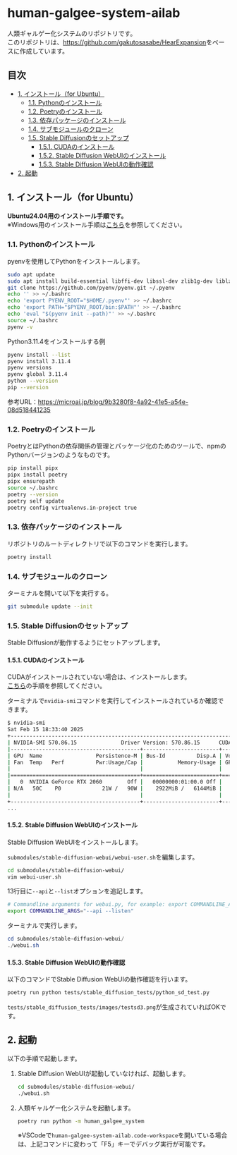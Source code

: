 <!-- omit in toc -->
# human-galgee-system-ailab

人類ギャルゲー化システムのリポジトリです。\
このリポジトリは、<https://github.com/gakutosasabe/HearExpansion>をベースに作成しています。

<!-- omit in toc -->
## 目次

- [1. インストール（for Ubuntu）](#1-インストールfor-ubuntu)
  - [1.1. Pythonのインストール](#11-pythonのインストール)
  - [1.2. Poetryのインストール](#12-poetryのインストール)
  - [1.3. 依存パッケージのインストール](#13-依存パッケージのインストール)
  - [1.4. サブモジュールのクローン](#14-サブモジュールのクローン)
  - [1.5. Stable Diffusionのセットアップ](#15-stable-diffusionのセットアップ)
    - [1.5.1. CUDAのインストール](#151-cudaのインストール)
    - [1.5.2. Stable Diffusion WebUIのインストール](#152-stable-diffusion-webuiのインストール)
    - [1.5.3. Stable Diffusion WebUIの動作確認](#153-stable-diffusion-webuiの動作確認)
- [2. 起動](#2-起動)

## 1. インストール（for Ubuntu）

**Ubuntu24.04用のインストール手順です。**\
※Windows用のインストール手順は[こちら](README.md)を参照してください。

### 1.1. Pythonのインストール

pyenvを使用してPythonをインストールします。

```bash
sudo apt update
sudo apt install build-essential libffi-dev libssl-dev zlib1g-dev liblzma-dev libbz2-dev libreadline-dev libsqlite3-dev libopencv-dev tk-dev git
git clone https://github.com/pyenv/pyenv.git ~/.pyenv
echo '' >> ~/.bashrc
echo 'export PYENV_ROOT="$HOME/.pyenv"' >> ~/.bashrc
echo 'export PATH="$PYENV_ROOT/bin:$PATH"' >> ~/.bashrc
echo 'eval "$(pyenv init --path)"' >> ~/.bashrc
source ~/.bashrc
pyenv -v
```

Python3.11.4をインストールする例

```bash
pyenv install --list
pyenv install 3.11.4
pyenv versions
pyenv global 3.11.4
python --version
pip --version
```

参考URL：<https://microai.jp/blog/9b3280f8-4a92-41e5-a54e-08d518441235>

### 1.2. Poetryのインストール

PoetryとはPythonの依存関係の管理とパッケージ化のためのツールで、npmのPythonバージョンのようなものです。

```bash
pip install pipx
pipx install poetry
pipx ensurepath
source ~/.bashrc
poetry --version
poetry self update
poetry config virtualenvs.in-project true
```

### 1.3. 依存パッケージのインストール

リポジトリのルートディレクトリで以下のコマンドを実行します。

```bash
poetry install
```

### 1.4. サブモジュールのクローン

ターミナルを開いて以下を実行する。

```bash
git submodule update --init
```

### 1.5. Stable Diffusionのセットアップ

Stable Diffusionが動作するようにセットアップします。

#### 1.5.1. CUDAのインストール

CUDAがインストールされていない場合は、インストールします。\
[こちら](https://www.notion.so/Ubuntu24-04-CUDA-19bcdce3b6f8809ea455cd1bef37917c?pvs=4)の手順を参照してください。

ターミナルで`nvidia-smi`コマンドを実行してインストールされているか確認できます。

```bash
$ nvidia-smi
Sat Feb 15 18:33:40 2025       
+-----------------------------------------------------------------------------------------+
| NVIDIA-SMI 570.86.15              Driver Version: 570.86.15      CUDA Version: 12.8     |
|-----------------------------------------+------------------------+----------------------+
| GPU  Name                 Persistence-M | Bus-Id          Disp.A | Volatile Uncorr. ECC |
| Fan  Temp   Perf          Pwr:Usage/Cap |           Memory-Usage | GPU-Util  Compute M. |
|                                         |                        |               MIG M. |
|=========================================+========================+======================|
|   0  NVIDIA GeForce RTX 2060        Off |   00000000:01:00.0 Off |                  N/A |
| N/A   50C    P0             21W /   90W |    2922MiB /   6144MiB |      1%      Default |
|                                         |                        |                  N/A |
+-----------------------------------------+------------------------+----------------------+
...
```

#### 1.5.2. Stable Diffusion WebUIのインストール

Stable Diffusion WebUIをインストールします。

`submodules/stable-diffusion-webui/webui-user.sh`を編集します。

```bash
cd submodules/stable-diffusion-webui/
vim webui-user.sh
```

13行目に`--api`と`--list`オプションを追記します。

```bash
# Commandline arguments for webui.py, for example: export COMMANDLINE_ARGS="--medvram --opt-split-attention"
export COMMANDLINE_ARGS="--api --listen"
```

ターミナルで実行します。

```powershell
cd submodules/stable-diffusion-webui/
./webui.sh
```

#### 1.5.3. Stable Diffusion WebUIの動作確認

以下のコマンドでStable Diffusion WebUIの動作確認を行います。

```bash
poetry run python tests/stable_diffusion_tests/python_sd_test.py
```

`tests/stable_diffusion_tests/images/testsd3.png`が生成されていればOKです。

## 2. 起動

以下の手順で起動します。

1. Stable Diffusion WebUIが起動していなければ、起動します。

    ```bash
    cd submodules/stable-diffusion-webui/
    ./webui.sh
    ```

1. 人類ギャルゲー化システムを起動します。

    ```bash
    poetry run python -m human_galgee_system
    ```

    ※VSCodeで`human-galgee-system-ailab.code-workspace`を開いている場合は、上記コマンドに変わって「F5」キーでデバッグ実行が可能です。
